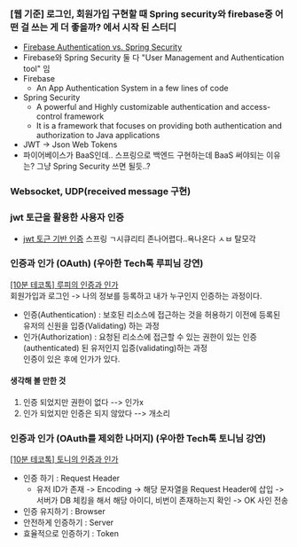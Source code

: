### [웹 기준] 로그인, 회원가입 구현할 때 Spring security와 firebase중 어떤 걸 쓰는 게 더 좋을까? 에서 시작 된 스터디
- [Firebase Authentication vs. Spring Security](https://stackshare.io/stackups/firebase-authentication-vs-spring-security)
- Firebase와 Spring Security 둘 다 "User Management and Authentication tool" 임
- Firebase
  - An App Authentication System in a few lines of code
- Spring Security
  - A powerful and Highly customizable authentication and access-control framework
  - It is a framework that focuses on providing both authentication and authorization to Java applications
- JWT -> Json Web Tokens
- 파이어베이스가 BaaS인데.. 스프링으로 백엔드 구현하는데 BaaS 써야되는 이유는? 그냥 Spring Security 쓰면 될듯..?

### Websocket, UDP(received message 구현)

### jwt 토근을 활용한 사용자 인증
- [jwt 토근 기반 인증](https://webcoding-start.tistory.com/50)
스프링 ㄱ시큐리티 존나어렵다..욕나온다 ㅅㅂ 탈모각

### 인증과 인가 (OAuth) (우아한 Tech톡 루피님 강연)
[[10분 테코톡] 루피의 인증과 인가](https://www.youtube.com/watch?v=JZgD8aPkHSc) <br>
회원가입과 로그인 -> 나의 정보를 등록하고 내가 누구인지 인증하는 과정이다. <br>
- 인증(Authentication) : 보호된 리소스에 접근하는 것을 허용하기 이전에 등록된 유저의 신원을 입증(Validating) 하는 과정 
- 인가(Authorization) : 요청된 리소스에 접근할 수 있는 권한이 있는 인증(authenticated) 된 유저인지 입증(validating)하는 과정 <br>
인증이 있은 후에 인가가 있다. 
#### 생각해 볼 만한 것
1. 인증 되었지만 권한이 없다 --> 인가x
2. 인가 되었지만 인증은 되지 않았다 --> 개소리

### 인증과 인가 (OAuth를 제외한 나머지) (우아한 Tech톡 토니님 강연)
[[10분 테코톡] 토니의 인증과 인가](https://www.youtube.com/watch?v=y0xMXlOAfss) <br>
- 인증 하기 : Request Header
  - 유저 ID가 존재 -> Encoding -> 해당 문자열을 Request Header에 삽입 -> 서버가 DB 체킹을 해서 해당 아이디, 비번이 존재하는지 확인 -> OK 사인 전송
- 인증 유지하기 : Browser
- 안전하게 인증하기 : Server
- 효율적으로 인증하기 : Token
